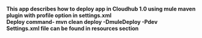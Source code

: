 **This app describes how to deploy app in Cloudhub 1.0 using mule maven plugin with profile option in settings.xml**
<br>
**Deploy command- mvn clean deploy -DmuleDeploy -Pdev**
<br>
**Settings.xml file can be found in resources section**
